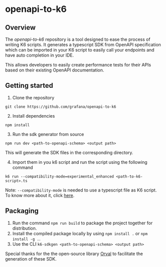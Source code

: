 # openapi-to-k6

## Overview

The *openapi-to-k6* repository is a tool designed to ease the process of writing K6 scripts.
It generates a typescript SDK from OpenAPI specification which can be imported in your K6 script to
easily call your endpoints and have auto completion in your IDE.

This allows developers to easily create performance tests for their APIs based on their existing
OpenAPI documentation.

## Getting started

1. Clone the repository
```shell
git clone https://github.com/grafana/openapi-to-k6
```

2. Install dependencies
```shell
npm install
```

3. Run the sdk generator from source
```shell
npm run dev <path-to-openapi-schema> <output path>
```
This will generate the SDK files in the corresponding directory.

4. Import them in you k6 script and run the script using the following command
```shell
k6 run --compatibility-mode=experimental_enhanced <path-to-k6-script>.ts
```
Note: `--compatibility-mode` is needed to use a typescript file as K6 script. To know more about it, click [here](https://grafana.com/docs/k6/latest/using-k6/javascript-typescript-compatibility-mode/).


## Packaging
1. Run the command `npm run build` to package the project together for distribution.
2. Install the compiled package locally by using `npm install .` or `npm install -g .`.
3. Use the CLI `k6-sdkgen <path-to-openapi-schema> <output path>`

Special thanks for the the open-source library [Orval](https://orval.dev/) to facilitate the generation of these SDK.